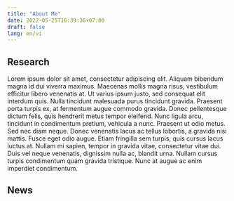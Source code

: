 ```yaml
---
title: "About Me"
date: 2022-05-25T16:39:36+07:00
draft: false   
lang: en/vi
---
```


## Research

Lorem ipsum dolor sit amet, consectetur adipiscing elit. Aliquam bibendum magna id dui viverra maximus. Maecenas mollis magna risus, vestibulum efficitur libero venenatis at. Ut varius ipsum justo, sed consequat elit interdum quis. Nulla tincidunt malesuada purus tincidunt gravida. Praesent porta turpis ex, at fermentum augue commodo gravida. Donec pellentesque dictum felis, quis hendrerit metus tempor eleifend. Nunc ligula arcu, tincidunt in condimentum pretium, vehicula a nunc. Praesent ut odio metus. Sed nec diam neque. Donec venenatis lacus ac tellus lobortis, a gravida nisi mattis. Fusce eget odio augue. Etiam fringilla sem turpis, quis cursus lacus luctus at. Nullam mi sapien, tempor in gravida vitae, consectetur vitae dui. Duis vel neque venenatis, dignissim nulla ac, blandit urna. Nullam cursus turpis condimentum quam gravida tristique. Nunc at augue ac enim imperdiet condimentum.

## News
